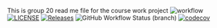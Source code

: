This is group 20 read me file for the course work project
![workflow](https://github.com/RoryM18/sem_group20/actions/workflows/main.yml/badge.svg)
[![LICENSE](https://img.shields.io/github/license/RoryM18/sem.svg?style=flat-square)](https://github.com/RoryM18/sem/blob/master/LICENSE)
[![Releases](https://img.shields.io/github/release/RoryM18/sem/all.svg?style=flat-square)](https://github.com/RoryM18/sem/releases)
![GitHub Workflow Status (branch)](https://img.shields.io/github/workflow/status/RoryM18/sem_group20/A%20workflow%20for%20my%20Hello%20World%20App/develop)
[![codecov](https://codecov.io/gh/RoryM18/sem_group20/branch/feature_countries/graph/badge.svg?token=J657LYXEJH)](https://codecov.io/gh/RoryM18/sem_group20)

